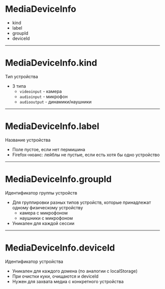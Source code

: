 # MediaDeviceInfo

<div class="list">

<v-clicks depth="2">

- kind
- label
- groupId
- deviceId

</v-clicks>

</div>

<style>
.slidev-layout .list li {
  @apply text-xl;
}
</style>

---

# MediaDeviceInfo.kind

Тип устройства

<v-clicks depth="2">

- 3 типа
  - `videoinput` - камера
  - `audioinput` - микрофон
  - `audiooutput` - динамики/наушники

</v-clicks>

---

# MediaDeviceInfo.label

Название устройства

- Поле пустое, если нет пермишина
- Firefox-нюанс: лейблы не пустые, если есть хотя бы одно устройство

---

# MediaDeviceInfo.groupId

Идентификатор группы устройств

<v-clicks depth="2"> 

- Для группировки разных типов устройств, которые принадлежат одному физическому устройству
  - камера с микрофоном
  - наушники с микрофоном
- Уникален для каждой сессии

</v-clicks>

----

# MediaDeviceInfo.deviceId

Идентификатор устройства

<v-clicks>

- Уникален для каждого домена (по аналогии с localStorage)
- При очистки куки, очищаются и deviceId
- Нужен для захвата медиа с конкретного устройства

</v-clicks>

